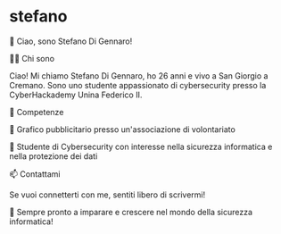 # stefano
👋 Ciao, sono Stefano Di Gennaro!

🧑‍💻 Chi sono

Ciao! Mi chiamo Stefano Di Gennaro, ho 26 anni e vivo a San Giorgio a Cremano. Sono uno studente appassionato di cybersecurity presso la CyberHackademy Unina Federico II.

🎯 Competenze

🎨 Grafico pubblicitario presso un'associazione di volontariato

🔐 Studente di Cybersecurity con interesse nella sicurezza informatica e nella protezione dei dati

📫 Contattami

Se vuoi connetterti con me, sentiti libero di scrivermi!

🚀 Sempre pronto a imparare e crescere nel mondo della sicurezza informatica!


